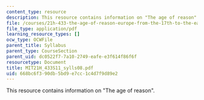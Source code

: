 ```yaml
---
content_type: resource
description: This resource contains information on "The age of reason".
file: /courses/21h-433-the-age-of-reason-europe-from-the-17th-to-the-early-19th-centuries-spring-2011/668bc6f390db5bd9e7cc1c4d7f9d89e2_MIT21H_433S11_sylls08.pdf
file_type: application/pdf
learning_resource_types: []
ocw_type: OCWFile
parent_title: Syllabus
parent_type: CourseSection
parent_uid: dc0522f7-7a10-2749-eafe-e3f614f86f6f
resourcetype: Document
title: MIT21H_433S11_sylls08.pdf
uid: 668bc6f3-90db-5bd9-e7cc-1c4d7f9d89e2
---
```

This resource contains information on "The age of reason".

